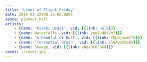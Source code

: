 ```yaml
---
title: 'Lines of Flight Friday'
date: 2019-03-22T08:30:00.000Z
venue: pioneer_hall
artists:
    - {name: 'Kiseki Usagi', vid: [{link: null}]}
    - {name: Waterfalls, vid: [{link: eueIud8tVoY}]}
    - {name: 'A Handful of Dust', vid: [{link: fDpajswmff8}]}
    - {name: 'Torrential Brain', vid: [{link: El6Ayu50pBo}]}
    - {name: Sewage, vid: [{link: k8qxOCD5pX4}]}
cover: ./cover.jpg
---
```

